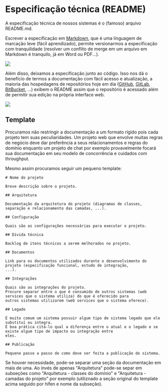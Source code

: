 # Especificação técnica (README)

A especificação técnica de nossos sistemas é o (famoso) arquivo README.md.

Escrever a especificação em [Markdown], que é uma linguagem de marcação leve (fácil
aprendizado), permite versionarmos a especificação com tranquilidade (resolver um conflito de merge em um arquivo em
Markdown é tranquilo, já em Word ou PDF...).

![][conflito]

Além disso, deixamos a especificação junto ao código.
Isso nos dá o benefício de termos a documentação com fácil acesso e atualização, a maioria das hospedagens de
repositórios hoje em dia ([GitHub], [GitLab], [BitBucket], ...) exibem o README assim que o repositório é acessado além
de permitir sua edição na própria interface web.

![][edicao]

[Markdown]:  ../Markdown
[conflito]:  conflito.png
[GitHub]:    https://github.com
[GitLab]:    https://gitlab.com
[BitBucket]: https://bitbucket.org
[edicao]:    edicao.png

## Template

Procuramos não restringir a documentação a um formato rígido pois cada projeto tem suas peculiaridades.
Um projeto web que envolve muitas regras de negócio deve dar preferência a seus relacionamentos e regras do domínio
enquanto um projeto de chat por exemplo provavelmente focará sua documentação em seu modelo de concorrência e cuidados
com throughput.

Mesmo assim procuramos seguir um pequeno template:

```
# Nome do projeto

Breve descrição sobre o projeto.

## Arquitetura

Documentação da arquitetura do projeto (diagramas de classes, separação e relacionamento das camadas, ...).

## Configuração

Quais são as configurações necessárias para executar o projeto.

## Dívida técnica

Backlog de itens técnicos a serem melhorados no projeto.

## Documentos

Link para os documentos utilizados durante o desenvolvimento do projeto (especificação funcional, estudo de integração,
...).

## Integrações

Quais são as integrações do projeto.
Procure separar entre o que é consumido de outros sistemas (web services que o sistema utiliza) do que é oferecido para
outros sistemas utilizarem (web services que o sistema oferece).

## Legado

É muito comum um sistema possuir algum tipo de sistema legado que ele substituí ou integra.
É boa prática citá-lo qual a diferença entre o atual e o legado e se existe algum tipo de impacto ou integração entre
eles.

## Publicação

Pequeno passo a passo de como deve ser feita a publicação do sistema.
```

Se houver necessidade, pode-se separar uma seção da documentação em mais de uma.
Ao invés de apenas "Arquitetura" pode-se separ em subseções como "Arquitetura - classes do domínio" e "Arquitetura -
camadas do projeto" por exemplo (utiliznado a seção original do template acima seguido por hífen e nome da subseção).
